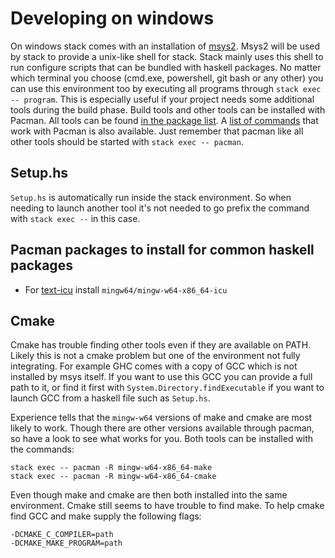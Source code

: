 # Developing on windows #
On windows stack comes with an installation of [msys2](https://www.msys2.org/). Msys2 will be used by stack to provide a unix-like shell for stack. Stack mainly uses this shell to run configure scripts that can be bundled with haskell packages. No matter which terminal you choose (cmd.exe, powershell, git bash or any other) you can use this environment too by executing all programs through `stack exec -- program`. This is especially useful if your project needs some additional tools during the build phase. Build tools and other tools can be installed with Pacman. All tools can be found [in the package list](https://github.com/msys2/msys2/wiki/Packages). A [list of commands](https://github.com/msys2/msys2/wiki/Using-packages) that work with Pacman is also available. Just remember that pacman like all other tools should be started with `stack exec -- pacman`.

## Setup.hs ##
`Setup.hs` is automatically run inside the stack environment. So when needing to launch another tool it's not needed to go prefix the command with `stack exec --` in this case.

## Pacman packages to install for common haskell packages ##

* For [text-icu](https://github.com/bos/text-icu) install `mingw64/mingw-w64-x86_64-icu`

## Cmake ##
Cmake has trouble finding other tools even if they are available on PATH. Likely this is not a cmake problem but one of the environment not fully integrating. For example GHC comes with a copy of GCC which is not installed by msys itself. If you want to use this GCC you can provide a full path to it, or find it first with `System.Directory.findExecutable` if you want to launch GCC from a haskell file such as `Setup.hs`.

Experience tells that the `mingw-w64` versions of make and cmake are most likely to work. Though there are other versions available through pacman, so have a look to see what works for you. Both tools can be installed with the commands:

```
stack exec -- pacman -R mingw-w64-x86_64-make
stack exec -- pacman -R mingw-w64-x86_64-cmake
```

Even though make and cmake are then both installed into the same environment. Cmake still seems to have trouble to find make. To help cmake find GCC and make supply the following flags:

```
-DCMAKE_C_COMPILER=path
-DCMAKE_MAKE_PROGRAM=path
```
